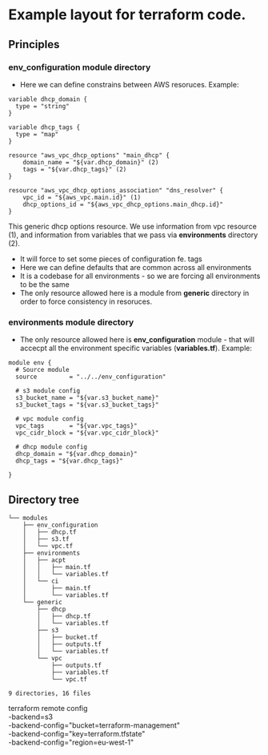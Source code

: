 # Example layout for terraform code.

## Principles

### __env_configuration__ module directory
* Here we can define constrains between AWS resoruces. Example:
```
variable dhcp_domain {
  type = "string"
}

variable dhcp_tags {
  type = "map"
}

resource "aws_vpc_dhcp_options" "main_dhcp" {
    domain_name = "${var.dhcp_domain}" (2)
    tags = "${var.dhcp_tags}" (2)
}

resource "aws_vpc_dhcp_options_association" "dns_resolver" {
    vpc_id = "${aws_vpc.main.id}" (1)
    dhcp_options_id = "${aws_vpc_dhcp_options.main_dhcp.id}"
}
```
This generic dhcp options resource. We use information from vpc resource (1), and information from variables that we pass via __environments__ directory (2).

* It will force to set some pieces of configuration fe. tags
* Here we can define defaults that are common across all environments
* It is a codebase for all environments - so we are forcing all environments to be the same
* The only resource allowed here is a module from __generic__ directory in order to force consistency in resoruces.

### __environments__ module directory
* The only resource allowed here is __env_configuration__ module - that will accecpt all the environment specific variables (__variables.tf__). Example:
```
module env {
  # Source module
  source         = "../../env_configuration"

  # s3 module config
  s3_bucket_name = "${var.s3_bucket_name}"
  s3_bucket_tags = "${var.s3_bucket_tags}"

  # vpc module config
  vpc_tags       = "${var.vpc_tags}"
  vpc_cidr_block = "${var.vpc_cidr_block}"

  # dhcp module config
  dhcp_domain = "${var.dhcp_domain}"
  dhcp_tags = "${var.dhcp_tags}"

}
```
## Directory tree

```
└── modules
    ├── env_configuration
    │   ├── dhcp.tf
    │   ├── s3.tf
    │   └── vpc.tf
    ├── environments
    │   ├── acpt
    │   │   ├── main.tf
    │   │   └── variables.tf
    │   └── ci
    │       ├── main.tf
    │       └── variables.tf
    └── generic
        ├── dhcp
        │   ├── dhcp.tf
        │   └── variables.tf
        ├── s3
        │   ├── bucket.tf
        │   ├── outputs.tf
        │   └── variables.tf
        └── vpc
            ├── outputs.tf
            ├── variables.tf
            └── vpc.tf

9 directories, 16 files
```

terraform remote config \
    -backend=s3 \
    -backend-config="bucket=terraform-management" \
    -backend-config="key=terraform.tfstate" \
    -backend-config="region=eu-west-1"
